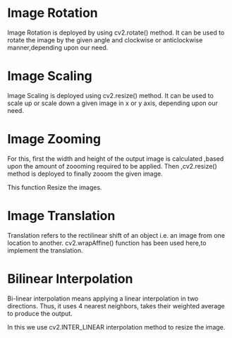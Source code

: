 
# Image Rotation

Image Rotation is deployed by using cv2.rotate() method. It can be used to rotate the image by the given angle and clockwise or anticlockwise manner,depending upon our need.
# Image Scaling

Image Scaling is deployed using cv2.resize() method. It can be used to scale up or scale down a given image in x or y axis, depending upon our need.

# Image Zooming

For this, first the width and height of the output image is calculated ,based upon the amount of zoooming required to be applied.
Then ,cv2.resize() method is deployed to finally zooom the given image.

This function Resize the images.
# Image Translation

Translation refers to the rectilinear shift of an object i.e. an image from one location to another.
cv2.wrapAffine() function has been used here,to implement the translation.

# Bilinear Interpolation

Bi-linear interpolation means applying a linear interpolation in two directions. 
Thus, it uses 4 nearest neighbors, takes their weighted average to produce the output.

In this we use cv2.INTER_LINEAR interpolation method to resize the image.

